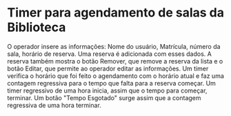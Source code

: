 # Timer para agendamento de salas da Biblioteca
O operador insere as informações: Nome do usuário, Matrícula, número da sala, horário de reserva. 
Uma reserva é adicionada com esses dados.
A reserva também mostra o botão Remover, que remove a reserva da lista e o botão Editar, que permite ao operador editar as informações.
Um timer verifica o horário que foi feito o agendamento com o horário atual e faz uma contagem regressiva para o tempo que falta para a reserva começar.
Um timer regressivo de uma hora inicia, assim que o tempo para começar, terminar.
Um botão "Tempo Esgotado" surge assim que a contagem regressiva de uma hora terminar.
